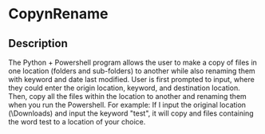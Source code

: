 # CopynRename

## Description
<p> The Python + Powershell program allows the user to make a copy of files in one location (folders and sub-folders) to another while also renaming them with keyword and date last modified. User is first prompted to input, where they could enter the origin location, keyword, and destination location. Then, copy all the files within the location to another and renaming them when you run the Powershell. For example: If I input the original location (\Downloads) and input the keyword "test", it will copy and files containing the word test to a location of your choice.
</p>
